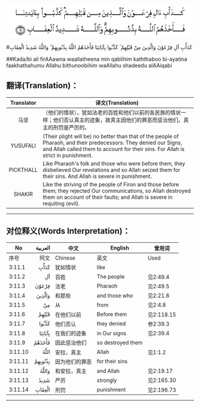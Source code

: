 ![003:011](images/003_011.gif)

#كَدَأْبِ آلِ فِرْعَوْنَ وَالَّذِينَ مِنْ قَبْلِهِمْ ۚ كَذَّبُوا بِآيَاتِنَا فَأَخَذَهُمُ اللَّهُ بِذُنُوبِهِمْ ۗ وَاللَّهُ شَدِيدُ الْعِقَابِ 

##Kada/bi ali firAAawna waallatheena min qablihim kaththaboo bi-ayatina faakhathahumu Allahu bithunoobihim waAllahu shadeedu alAAiqabi 

## 翻译(Translation)：

| Translator | 译文(Translation)                                            |
| :--------: | ------------------------------------------------------------ |
|    马坚    | （他们的情状），犹如法老的百姓和他们以前的各民族的情状一样；他们否认真主的迹象，故真主因他们的罪恶而惩治他们。真主的刑罚是严厉的。 |
|  YUSUFALI  | (Their plight will be) no better than that of the people of Pharaoh, and their predecessors: They denied our Signs, and Allah called them to account for their sins. For Allah is strict in punishment. |
| PICKTHALL  | Like Pharaoh's folk and those who were before them, they disbelieved Our revelations and so Allah seized them for their sins. And Allah is severe in punishment. |
|   SHAKIR   | Like the striving of the people of Firon and those before them; they rejected Our communications, so Allah destroyed them on account of their faults; and Allah is severe in requiting (evil). |

---

## 对位释义(Words Interpretation)：

| No   | العربية | 中文    | English | 曾用词 |
| ---- | ------: | ------- | ------- | ------ |
| 序号 |    阿文 | Chinese | 英文    | Used   |
| 3:11.1  | كَدَأْبِ    | 犹如情状       | like              |            |
| 3:11.2  | آلِ      | 百姓           | The people        | 见2:49.4   |
| 3:11.3  | فِرْعَوْنَ   | 法老           | Pharaoh           | 见2:49.5   |
| 3:11.4  | وَالَّذِينَ  | 和那些         | and those who     | 见2:21.8   |
| 3:11.5  | مِنْ      | 从             | from              | 见2:4.8    |
| 3:11.6  | قَبْلِهِمْ   | 在他们以前     | Before them       | 见2:118.15 |
| 3:11.7  | كَذَّبُوا   | 他们否认       | they denied       | 参2:39.3   |
| 3:11.8  | بِآيَاتِنَا | 在我们的迹象   | in Our signs      | 见2:39.4   |
| 3:11.9  | فَأَخَذَهُمُ  | 因此惩治他们   | so destroyed them |            |
| 3:11.10 | اللَّهُ    | 安拉，真主     | Allah             | 见1:1.2    |
| 3:11.11 | بِذُنُوبِهِمْ | 因为他们的罪恶 | for their sins    |            |
| 3:11.12 | وَاللَّهُ   | 和安拉，真主   | and Allah         | 见2:19.17  |
| 3:11.13 | شَدِيدُ    | 严厉           | strongly          | 见2:165.30 |
| 3:11.14 | الْعِقَابِ  | 刑罚           | punishment        | 见2:196.73 |

---
